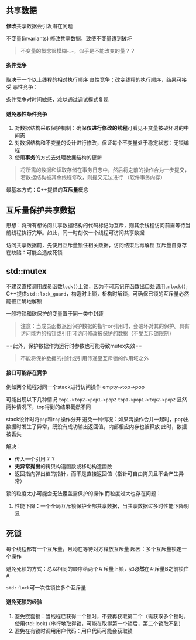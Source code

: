 共享数据
---
**修改**共享数据会引发潜在问题

不变量(invariants)
修改共享数据，致使不变量遭到破坏
> 不变量的概念很模糊-_-，似乎是不能改变的量？？

#### 条件竞争
取决于一个以上线程的相对执行顺序
良性竞争：改变线程的执行顺序，结果可接受
恶性竞争：

条件竞争对时间敏感，难以通过调试模式复现


#### 避免恶性条件竞争
1. 对数据结构采取保护机制：确保**仅进行修改的线程**可看见不变量被破坏时的中间态
2. 对数据结构和不变量的设计进行修改，保证每个不变量处于稳定状态：无锁编程
3. 使用**事务**的方式去处理数据结构的更新
> 将所需的数据和读取存储在事务日志中，然后将之前的操作合为一步提交，若数据结构被其余线程修改，则提交无法进行
（软件事务内存）

最基本方式：C++提供的**互斥量**概念


互斥量保护共享数据
---
思想：将所有想访问共享数据结构的代码标记为互斥，则其余线程访问前需等待当前线程执行完毕。如此，同一时刻仅一个线程可访问共享数据

访问共享数据前，先使用互斥量锁住相关数据，访问结束后再解锁
互斥量自身存在缺陷：可能会造成死锁

std::mutex
---
不建议直接调用成员函数`lock()`上锁，因为不可忘记在函数出口处调用`unlock()`;
C++提供`std::lock_guard`，构造时上锁，析构时解锁，可确保已锁的互斥量必然能被正确地解锁

一般将锁和欲保护的变量置于同一类中封装
> 注意：当成员函数返回保护数据的指针or引用时，会破坏对其的保护。具有访问能力的指针或引用可访问修改被保护的数据（不受互斥锁限制）

==此外，保护数据作为运行时参数也可能导致mutex失效==

> 不能将保护数据的指针或引用传递至互斥锁的作用域之外


#### 接口可能存在竞争
例如两个线程对同一个stack进行访问操作
empty->top->pop

可能出现以下几种情况
`top1->top2->pop1->pop2`
`top1->pop1->top2->pop2`
显然两种情况下，top得到的结果截然不同

stack设计时将`pop`和`top`操作分开
避免一种情况：如果两操作合并一起时，pop出数据时发生了异常，既没有成功输出返回值，内部相应内存也被释放
此时，数据被丢失

解决：
- 传入一个引用？？
- **无异常抛出**的拷贝构造函数或移动构造函数
- 返回指向弹出值的指针，而不是直接返回值（指针可自由拷贝且不会产生异常）

锁的粒度太小可能会无法覆盖需保护的操作
而粒度过大也存在问题：
1. 性能下降：一个全局互斥锁保护全部共享数据，当共享数据过多时性能下降明显

死锁
---
每个线程都有一个互斥量，且均在等待对方释放互斥量
起因：多个互斥量锁定一个操作

避免死锁的方式：总以相同的顺序给两个互斥量上锁，如**必然**在互斥量B之前锁住A

`std::lock`可一次性锁住多个互斥量

#### 避免死锁的经验
1. 避免嵌套锁：当线程已获得一个锁时，不要再获取第二个（需获取多个锁时，使用std::lock) (串行地取得锁，可能在取得第一个锁后，第二个锁取不到)
2. 避免在有锁时调用用户代码：用户代码可能会获取锁
